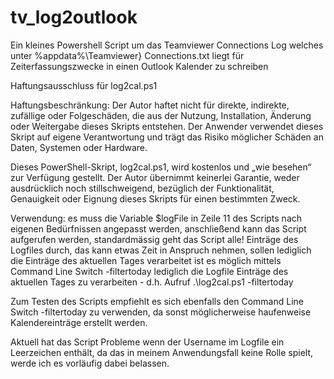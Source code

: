 # tv_log2outlook
Ein kleines Powershell Script um das Teamviewer Connections Log welches unter %appdata%\Teamviewer} Connections.txt liegt für Zeiterfassungszwecke in einen Outlook Kalender zu schreiben

Haftungsausschluss für log2cal.ps1

Haftungsbeschränkung:
Der Autor haftet nicht für direkte, indirekte, zufällige oder Folgeschäden, die aus der Nutzung, Installation, Änderung oder Weitergabe dieses Skripts entstehen. Der Anwender verwendet dieses Skript auf eigene Verantwortung und trägt das Risiko möglicher Schäden an Daten, Systemen oder Hardware.

Dieses PowerShell-Skript, log2cal.ps1, wird kostenlos und „wie besehen“ zur Verfügung gestellt. Der Autor übernimmt keinerlei Garantie, weder ausdrücklich noch stillschweigend, bezüglich der Funktionalität, Genauigkeit oder Eignung dieses Skripts für einen bestimmten Zweck.

Verwendung: es muss die Variable $logFile in Zeile 11 des Scripts nach eigenen Bedürfnissen angepasst werden, anschließend kann das Script aufgerufen werden, standardmässig geht das Script alle! Einträge des Logfiles durch, das kann etwas Zeit in Anspruch nehmen, sollen lediglich die Einträge des aktuellen Tages verarbeitet ist es möglich mittels Command Line Switch -filtertoday lediglich die Logfile Einträge des aktuellen Tages zu verarbeiten - d.h. Aufruf .\log2cal.ps1 -filtertoday

Zum Testen des Scripts empfiehlt es sich ebenfalls den Command Line Switch -filtertoday zu verwenden, da sonst möglicherweise haufenweise Kalendereinträge erstellt werden.

Aktuell hat das Script Probleme wenn der Username im Logfile ein Leerzeichen enthält, da das in meinem Anwendungsfall keine Rolle spielt, werde ich es vorläufig dabei belassen.
